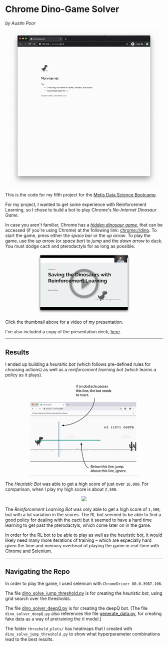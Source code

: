 
# Chrome Dino-Game Solver

_by Austin Poor_

<p align="center">
  <img width="auto" height="500px" src="presentation_visuals/dino_game_example.gif"/>
</p>

This is the code for my fifth project for the [Metis Data Science Bootcamp](https://www.thisismetis.com/data-science-bootcamps).

For my project, I wanted to get some experience with Reinforcement Learning, so I chose to build a bot to play Chrome's _No-Internet Dinosaur Game_.

In case you aren't familiar, Chrome has a [_hidden dinosaur game_](https://en.wikipedia.org/wiki/List_of_Google_Easter_eggs#Chrome), that can be accessed (if you're using Chrome) at the following link: [chrome://dino](chrome://dino). To start the game, press either the _space bar_ or the _up arrow_. To play the game, use the _up arrow_ (or _space bar_) to _jump_ and the _down arrow_ to duck. You must dodge cacti and pterodactyls for as long as possible.

<p align="center">
  <a href="https://www.youtube.com/watch?v=vKNHtvma0bQ" target="_blank">
    <img width="300px" height="auto" src="presentation_visuals/video_thumbnail.png"/>
  </a>
</p>

Click the thumbnail above for a video of my presentation.

I've also included a copy of the presentation deck, [here](apoor_chromeDinoGameSolver_presentation.pdf).

***

## Results

I ended up building a _heursitic bot_ (which follows pre-defined rules for choosing actions) as well as a _reinforcement learning bot_ (which learns a policy as it plays).

<p align="center">
  <img width="auto" height="300px" src="presentation_visuals/threshold_demo.gif"/>
</p>

The _Heuristic Bot_ was able to get a high score of just over `16,000`. For comparison, when I play my high score is about `2,500`.

<p align="center">
  <img width="auto" height="250px" src="presentation_visuals/rl_dino_training_wPoints.gif"/>
</p>

The _Reinforcement Learning Bot_ was only able to get a high score of `1,300`, but with a lot variation in the scores. The RL bot seemed to be able to find a good policy for dealing with the cacti but it seemed to have a hard time learning to get past the pterodactyls, which come later on in the game.

In order for the RL bot to be able to play as well as the heuristic bot, it would likely need many more iterations of training – which are especially hard given the time and memory overhead of playing the game in real-time with Chrome and Selenium.

***

## Navigating the Repo

In order to play the game, I used selenium with `ChromeDriver 80.0.3987.106`.

The file [dino_solve_jump_threshold.py](dino_solve_jump_threshold.py) is for creating the _heuristic bot_, using grid search over the thresholds.

The file [dino_solver_deepQ.py](dino_solver_deepQ.py) is for creating the deepQ bot. (The file `dino_solver_deepQ.py` also references the file [generate_data.py](generate_data.py), for creating fake data as a way of pretraining the rl model.)

The folder `threshold_plots/` has heatmaps that I created with `dino_solve_jump_threshold.py` to show what hyperparameter combinations lead to the best results.

